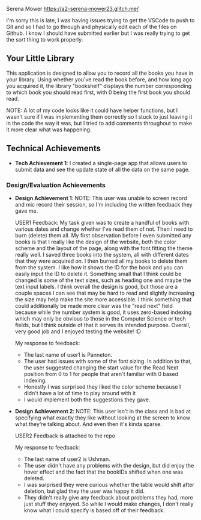 Serena Mower
https://a2-serena-mower23.glitch.me/

I'm sorry this is late, I was having issues trying to get the VSCode to push to Git and so I had to go through and physically edit each of the files on Github. I know I should have submitted earlier but I was really trying to get the sort thing to work properly. 

## Your Little Library
This application is designed to allow you to record all the books you have in your library. Using whether you've read the book before, and how long ago you acquired it, the library "bookshelf" displays the number corresponding to which book you should read first, with 0 being the first book you should read. 

NOTE: A lot of my code looks like it could have helper functions, but I wasn't sure if I was implementing them correctly so I stuck to just leaving it in the code the way it was, but I tried to add comments throughout to make it more clear what was happening. 

## Technical Achievements
- **Tech Achievement 1**: I created a single-page app that allows users to submit data and see the update state of all the data on the same page. 

### Design/Evaluation Achievements
- **Design Achievement 1**: 
    NOTE: This user was unable to screen record and mic record their session, so I'm including the written feedback they gave me. 

    USER1 Feedback:
    My task given was to create a handful of books with various dates and change whether I've read them of not. Then I need to burn (delete) them all. My first observation before I even submitted any books is that I really like the design of the website, both the color scheme and the layout of the page, along with the font fitting the theme really well. I saved three books into the system, all with different dates that they were acquired on. I then burned all my books to delete them from the system. I like how it shows the ID for the book and you can easily input the ID to delete it. Something small that I think could be changed is some of the text sizes, such as heading one and maybe the text input labels. I think overall the design is good, but those are a couple spaces I can see that may be hard to read and slightly increasing the size may help make the site more accessible.  I think something that could additionally be made more clear was the "read next" field because while the number system is good, it uses zero-based indexing which may only be obvious to those in the Computer Science or tech fields, but I think outside of that it serves its intended purpose. Overall, very good job and I enjoyed testing the website! :D

    My response to feedback:
    - The last name of user1 is Panneton.
    - The user had issues with some of the font sizing. In addition to that, the user suggested changing the start value for the Read Next position from 0 to 1 for people that aren't familiar with 0 based indexing.
    - Honestly I was surprised they liked the color scheme because I didn't have a lot of time to play around with it
    - I would implement both the suggestions they gave.

- **Design Achievement 2**: 
    NOTE: This user isn't in the class and is bad at specifying what exactly they like without looking at the screen to know what they're talking about. And even then it's kinda sparse.

    USER2 Feedback is attached to the repo

    My response to feedback:
    - The last name of user2 is Ushman.
    - The user didn't have any problems with the design, but did enjoy the hover effect and the fact that the bookIDs shifted when one was deleted.
    - I was surprised they were curious whether the table would shift after deletion, but glad they the user was happy it did. 
    - They didn't really give any feedback about problems they had, more just stuff they enjoyed. So while I would make changes, I don't really know what I could specify is based off of their feedback. 
